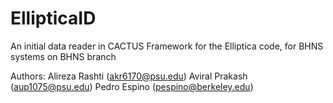 # EllipticaID
An initial data reader in CACTUS Framework for the Elliptica code, for BHNS systems 
on BHNS branch

Authors: Alireza Rashti (akr6170@psu.edu)
         Aviral Prakash (aup1075@psu.edu)
         Pedro Espino (pespino@berkeley.edu)

